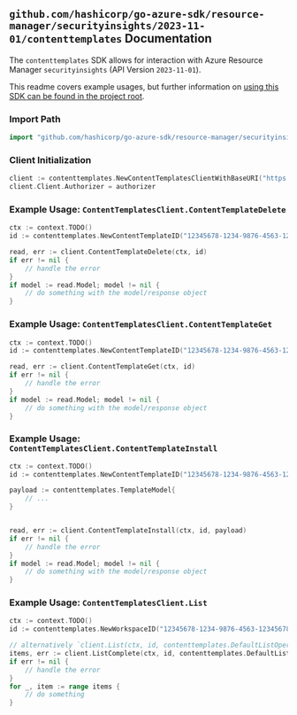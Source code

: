 
## `github.com/hashicorp/go-azure-sdk/resource-manager/securityinsights/2023-11-01/contenttemplates` Documentation

The `contenttemplates` SDK allows for interaction with Azure Resource Manager `securityinsights` (API Version `2023-11-01`).

This readme covers example usages, but further information on [using this SDK can be found in the project root](https://github.com/hashicorp/go-azure-sdk/tree/main/docs).

### Import Path

```go
import "github.com/hashicorp/go-azure-sdk/resource-manager/securityinsights/2023-11-01/contenttemplates"
```


### Client Initialization

```go
client := contenttemplates.NewContentTemplatesClientWithBaseURI("https://management.azure.com")
client.Client.Authorizer = authorizer
```


### Example Usage: `ContentTemplatesClient.ContentTemplateDelete`

```go
ctx := context.TODO()
id := contenttemplates.NewContentTemplateID("12345678-1234-9876-4563-123456789012", "example-resource-group", "workspaceValue", "templateIdValue")

read, err := client.ContentTemplateDelete(ctx, id)
if err != nil {
	// handle the error
}
if model := read.Model; model != nil {
	// do something with the model/response object
}
```


### Example Usage: `ContentTemplatesClient.ContentTemplateGet`

```go
ctx := context.TODO()
id := contenttemplates.NewContentTemplateID("12345678-1234-9876-4563-123456789012", "example-resource-group", "workspaceValue", "templateIdValue")

read, err := client.ContentTemplateGet(ctx, id)
if err != nil {
	// handle the error
}
if model := read.Model; model != nil {
	// do something with the model/response object
}
```


### Example Usage: `ContentTemplatesClient.ContentTemplateInstall`

```go
ctx := context.TODO()
id := contenttemplates.NewContentTemplateID("12345678-1234-9876-4563-123456789012", "example-resource-group", "workspaceValue", "templateIdValue")

payload := contenttemplates.TemplateModel{
	// ...
}


read, err := client.ContentTemplateInstall(ctx, id, payload)
if err != nil {
	// handle the error
}
if model := read.Model; model != nil {
	// do something with the model/response object
}
```


### Example Usage: `ContentTemplatesClient.List`

```go
ctx := context.TODO()
id := contenttemplates.NewWorkspaceID("12345678-1234-9876-4563-123456789012", "example-resource-group", "workspaceValue")

// alternatively `client.List(ctx, id, contenttemplates.DefaultListOperationOptions())` can be used to do batched pagination
items, err := client.ListComplete(ctx, id, contenttemplates.DefaultListOperationOptions())
if err != nil {
	// handle the error
}
for _, item := range items {
	// do something
}
```
